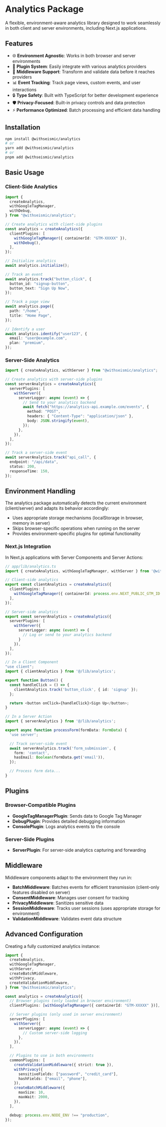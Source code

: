 # Analytics Package

A flexible, environment-aware analytics library designed to work seamlessly in both client and server environments, including Next.js applications.

## Features

- 🌐 **Environment Agnostic**: Works in both browser and server environments
- 🔌 **Plugin System**: Easily integrate with various analytics providers
- 🔄 **Middleware Support**: Transform and validate data before it reaches providers
- 📊 **Event Tracking**: Track page views, custom events, and user interactions
- 🔒 **Type Safety**: Built with TypeScript for better development experience
- 🛡️ **Privacy-Focused**: Built-in privacy controls and data protection
- ⚡ **Performance Optimized**: Batch processing and efficient data handling

## Installation

```bash
npm install @withseismic/analytics
# or
yarn add @withseismic/analytics
# or
pnpm add @withseismic/analytics
```

## Basic Usage

### Client-Side Analytics

```typescript
import {
  createAnalytics,
  withGoogleTagManager,
  withDebug,
} from "@withseismic/analytics";

// Create analytics with client-side plugins
const analytics = createAnalytics({
  clientPlugins: [
    withGoogleTagManager({ containerId: "GTM-XXXXX" }),
    withDebug(),
  ],
});

// Initialize analytics
await analytics.initialize();

// Track an event
await analytics.track("button_click", {
  button_id: "signup-button",
  button_text: "Sign Up Now",
});

// Track a page view
await analytics.page({
  path: "/home",
  title: "Home Page",
});

// Identify a user
await analytics.identify("user123", {
  email: "user@example.com",
  plan: "premium",
});
```

### Server-Side Analytics

```typescript
import { createAnalytics, withServer } from "@withseismic/analytics";

// Create analytics with server-side plugins
const serverAnalytics = createAnalytics({
  serverPlugins: [
    withServer({
      serverLogger: async (event) => {
        // Send to your analytics backend
        await fetch("https://analytics-api.example.com/events", {
          method: "POST",
          headers: { "Content-Type": "application/json" },
          body: JSON.stringify(event),
        });
      },
    }),
  ],
});

// Track a server-side event
await serverAnalytics.track("api_call", {
  endpoint: "/api/data",
  status: 200,
  responseTime: 150,
});
```

## Environment Handling

The analytics package automatically detects the current environment (client/server) and adapts its behavior accordingly:

- Uses appropriate storage mechanisms (localStorage in browser, memory in server)
- Skips browser-specific operations when running on the server
- Provides environment-specific plugins for optimal functionality

### Next.js Integration

In Next.js applications with Server Components and Server Actions:

```typescript
// app/lib/analytics.ts
import { createAnalytics, withGoogleTagManager, withServer } from '@withseismic/analytics';

// Client-side analytics
export const clientAnalytics = createAnalytics({
  clientPlugins: [
    withGoogleTagManager({ containerId: process.env.NEXT_PUBLIC_GTM_ID }),
  ],
});

// Server-side analytics
export const serverAnalytics = createAnalytics({
  serverPlugins: [
    withServer({
      serverLogger: async (event) => {
        // Log or send to your analytics backend
      }
    }),
  ],
});

// In a Client Component
"use client";
import { clientAnalytics } from '@/lib/analytics';

export function Button() {
  const handleClick = () => {
    clientAnalytics.track('button_click', { id: 'signup' });
  };

  return <button onClick={handleClick}>Sign Up</button>;
}

// In a Server Action
import { serverAnalytics } from '@/lib/analytics';

export async function processForm(formData: FormData) {
  'use server';

  // Track server-side event
  await serverAnalytics.track('form_submission', {
    form: 'contact',
    hasEmail: Boolean(formData.get('email')),
  });

  // Process form data...
}
```

## Plugins

### Browser-Compatible Plugins

- **GoogleTagManagerPlugin**: Sends data to Google Tag Manager
- **DebugPlugin**: Provides detailed debugging information
- **ConsolePlugin**: Logs analytics events to the console

### Server-Side Plugins

- **ServerPlugin**: For server-side analytics capturing and forwarding

## Middleware

Middleware components adapt to the environment they run in:

- **BatchMiddleware**: Batches events for efficient transmission (client-only features disabled on server)
- **ConsentMiddleware**: Manages user consent for tracking
- **PrivacyMiddleware**: Sanitizes sensitive data
- **SessionMiddleware**: Tracks user sessions (uses appropriate storage for environment)
- **ValidationMiddleware**: Validates event data structure

## Advanced Configuration

Creating a fully customized analytics instance:

```typescript
import {
  createAnalytics,
  withGoogleTagManager,
  withServer,
  createBatchMiddleware,
  withPrivacy,
  createValidationMiddleware,
} from "@withseismic/analytics";

const analytics = createAnalytics({
  // Browser plugins (only loaded in browser environment)
  clientPlugins: [withGoogleTagManager({ containerId: "GTM-XXXXX" })],

  // Server plugins (only used in server environment)
  serverPlugins: [
    withServer({
      serverLogger: async (event) => {
        // Custom server-side logging
      },
    }),
  ],

  // Plugins to use in both environments
  commonPlugins: [
    createValidationMiddleware({ strict: true }),
    withPrivacy({
      sensitiveFields: ["password", "credit_card"],
      hashFields: ["email", "phone"],
    }),
    createBatchMiddleware({
      maxSize: 10,
      maxWait: 2000,
    }),
  ],

  debug: process.env.NODE_ENV !== "production",
});
```

